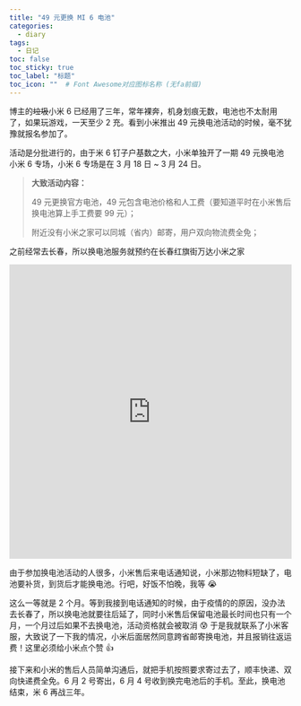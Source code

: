 ```yaml
---
title: "49 元更换 MI 6 电池"
categories:
  - diary
tags:
  - 日记
toc: false
toc_sticky: true
toc_label: "标题"
toc_icon: ""  # Font Awesome对应图标名称 (无fa前缀)	
---
```

博主的~~垃圾~~小米 6 已经用了三年，常年裸奔，机身划痕无数，电池也不太耐用了，如果玩游戏，一天至少 2 充。看到小米推出 49 元换电池活动的时候，毫不犹豫就报名参加了。

活动是分批进行的，由于米 6 钉子户基数之大，小米单独开了一期 49 元换电池 小米 6 专场，小米 6 专场是在 3 月 18 日 ~ 3 月 24 日。

>**大致活动内容：**
>
>49 元更换官方电池，49 元包含电池价格和人工费（要知道平时在小米售后换电池算上手工费要 99 元）；<br>
>
>附近没有小米之家可以同城（省内）邮寄，用户双向物流费全免；

之前经常去长春，所以换电池服务就预约在长春红旗街万达小米之家

<iframe width="100%" height="525" frameborder="0" scrolling="no" marginheight="0" marginwidth="0" src="http://j.map.baidu.com/s/JFPIFb"></iframe>

由于参加换电池活动的人很多，小米售后来电话通知说，小米那边物料短缺了，电池要补货，到货后才能换电池。行吧，好饭不怕晚，我等 :sob: 

这么一等就是 2 个月。等到我接到电话通知的时候，由于疫情的的原因，没办法去长春了，所以换电池就要往后延了，同时小米售后保留电池最长时间也只有一个月，一个月过后如果不去换电池，活动资格就会被取消 :cold_sweat: 于是我就联系了小米客服，大致说了一下我的情况，小米后面居然同意跨省邮寄换电池，并且报销往返运费！这里必须给小米点个赞 :thumbsup:

接下来和小米的售后人员简单沟通后，就把手机按照要求寄过去了，顺丰快递、双向快递费全免。6 月 2 号寄出，6 月 4 号收到换完电池后的手机。至此，换电池结束，米 6 再战三年。
